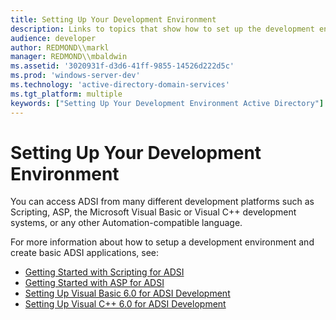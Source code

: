 ```yaml
---
title: Setting Up Your Development Environment
description: Links to topics that show how to set up the development environment for ADSI applications.
audience: developer
author: REDMOND\\markl
manager: REDMOND\\mbaldwin
ms.assetid: '3020931f-d3d6-41ff-9855-14526d222d5c'
ms.prod: 'windows-server-dev'
ms.technology: 'active-directory-domain-services'
ms.tgt_platform: multiple
keywords: ["Setting Up Your Development Environment Active Directory"]
---
```


# Setting Up Your Development Environment

You can access ADSI from many different development platforms such as Scripting, ASP, the Microsoft Visual Basic or Visual C++ development systems, or any other Automation-compatible language.

For more information about how to setup a development environment and create basic ADSI applications, see:

-   [Getting Started with Scripting for ADSI](getting-started-with-scripting-for-adsi.md)
-   [Getting Started with ASP for ADSI](getting-started-with-asp-for-adsi.md)
-   [Setting Up Visual Basic 6.0 for ADSI Development](setting-up-visual-basic-for-adsi-development.md)
-   [Setting Up Visual C++ 6.0 for ADSI Development](setting-up-c---for-adsi-development.md)

 

 




